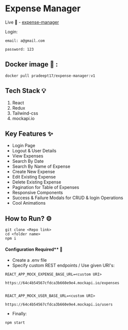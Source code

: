# Expense Manager 

Live 🎈 - [expense-manager](https://expense-manager-hosted.netlify.app/)

Login:
```
email: a@gmail.com 

password: 123
``````

## Docker image 🐋 : 
``` docker pull pradeept17/expense-manager:v1 ```

## Tech Stack 💡

1. React 
2. Redux
3. Tailwind-css
4. mockapi.io

## Key Features ✨

- Login Page
- Logout & User Details
- View Expenses
- Search By Date
- Search By Name of Expense
- Create New Expense
- Edit Existing Expense
- Delete Existing Expense
- Pagination for Table of Expenses
- Responsive Components
- Success & Failure Modals for CRUD & login Operations
- Cool Animations

## How to Run?  ⚙

```
git clone <Repo link>
cd <folder name>
npm i
```
#### Configuration Required** 🔧

- Create a .env file
- Specify custom REST endpoints / Use given URI's:
```
REACT_APP_MOCK_EXPENSE_BASE_URL=<custom URI> 

https://64c4b54567cfdca3b660e9e4.mockapi.io/expenses


REACT_APP_MOCK_USER_BASE_URL=<custom URI>

https://64c4b54567cfdca3b660e9e4.mockapi.io/users

``````
- Finally:
```
npm start
```

###
